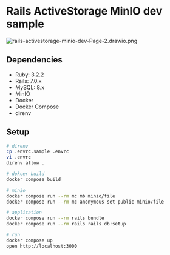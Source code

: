 # Rails ActiveStorage MinIO dev sample

![rails-activestorage-minio-dev-Page-2.drawio.png](docs/rails-activestorage-minio-dev-Page-2.drawio.png)

## Dependencies

- Ruby: 3.2.2
- Rails: 7.0.x
- MySQL: 8.x
- MinIO
- Docker
- Docker Compose
- direnv

## Setup

```sh
# direnv
cp .envrc.sample .envrc
vi .envrc
direnv allow .

# dokcer build
docker compose build

# minio
docker compose run --rm mc mb minio/file
docker compose run --rm mc anonymous set public minio/file

# application
docker compose run --rm rails bundle
docker compose run --rm rails rails db:setup

# run
docker compose up
open http://localhost:3000
```
